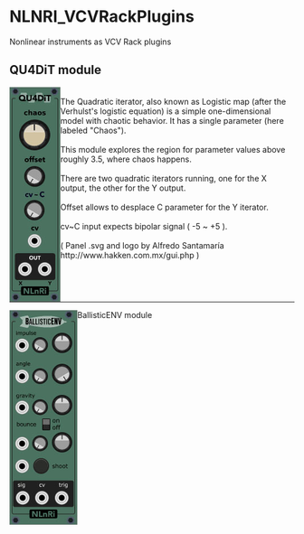 <h1>NLNRI_VCVRackPlugins</h1>
<p>Nonlinear instruments as VCV Rack plugins</p>

<h2>QU4DiT module</h2>
<img src="https://github.com/NonLinearInstruments/NLNRI_VCVRackPlugins/blob/master/res/QU4DiT_shot.jpg" align="left" />
<br/>The Quadratic iterator, also known as Logistic map (after the Verhulst's logistic equation) is a simple one-dimensional model with chaotic behavior. It has a single parameter (here labeled "Chaos").<br/><br/>
This module explores the region for parameter values above roughly 3.5, where chaos happens.<br/><br/>
There are two quadratic iterators running, one for the X output, the other for the Y output.<br/><br/>
Offset allows to desplace C parameter for the Y iterator.<br/><br/>
cv~C input expects bipolar signal ( -5 ~ +5 ).<br/><br/>( Panel .svg and logo by Alfredo Santamaría http://www.hakken.com.mx/gui.php )
<hr style="clear:both;"/>
<h2">BallisticENV module</h2>
<img src="https://github.com/NonLinearInstruments/NLNRI_VCVRackPlugins/blob/master/res/BallisticENV_shot_1.jpg" align="left" />

